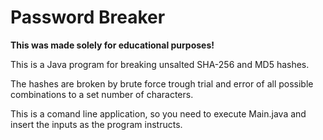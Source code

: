 # Password Breaker

<b>This was made solely for educational purposes!</b>

This is a Java program for breaking unsalted SHA-256 and MD5 hashes.

The hashes are broken by brute force trough trial and error of all possible combinations to a set number of characters.

This is a comand line application, so you need to execute Main.java and insert the inputs as the program instructs.
